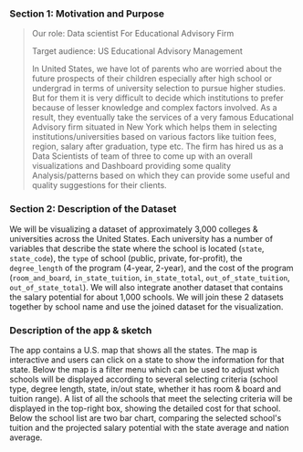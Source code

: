 ### Section 1: Motivation and Purpose


> Our role: Data scientist For Educational Advisory Firm
>
> Target audience: US Educational Advisory Management
>
> In United States, we have lot of parents who are worried about the future prospects of their children especially after high school or undergrad in terms of university selection to pursue higher studies. But for them it is very difficult to decide which institutions to prefer because of lesser knowledge and complex factors involved. As a result, they eventually take the services of a very famous Educational Advisory firm situated in New York which helps them in selecting institutions/universities based on various factors like tuition fees, region, salary after graduation, type etc. The firm has hired us as a Data Scientists of team of three to come up with an overall visualizations and Dashboard providing some quality Analysis/patterns based on which they can provide some useful and quality suggestions for their clients.

### Section 2: Description of the Dataset

We will be visualizing a dataset of approximately 3,000 colleges & universities across the United States. Each university has a number of variables that describe the state where the school is located (`state`, `state_code`), the `type` of school (public, private, for-profit), the `degree_length` of the program (4-year, 2-year), and the cost of the program (`room_and_board`, `in_state_tuition`, `in_state_total`, `out_of_state_tuition`, `out_of_state_total`). We will also integrate another dataset that contains the salary potential for about 1,000 schools. We will join these 2 datasets together by school name and use the joined dataset for the visualization. 

### Description of the app & sketch

The app contains a U.S. map that shows all the states. The map is interactive and users can click on a state to show the information for that state. Below the map is a filter menu which can be used to adjust which schools will be displayed according to several selecting criteria (school type, degree length, state, in/out state, whether it has room & board and tuition range). A list of all the schools that meet the selecting criteria will be displayed in the top-right box, showing the detailed cost for that school. Below the school list are two bar chart, comparing the selected school's tuition and the projected salary potential with the state average and nation average.
